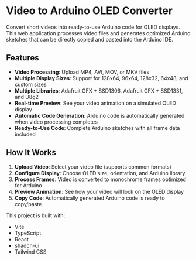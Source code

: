 # Video to Arduino OLED Converter

Convert short videos into ready-to-use Arduino code for OLED displays. This web application processes video files and generates optimized Arduino sketches that can be directly copied and pasted into the Arduino IDE.

## Features

- **Video Processing**: Upload MP4, AVI, MOV, or MKV files
- **Multiple Display Sizes**: Support for 128x64, 96x64, 128x32, 64x48, and custom sizes
- **Multiple Libraries**: Adafruit GFX + SSD1306, Adafruit GFX + SSD1331, and U8g2
- **Real-time Preview**: See your video animation on a simulated OLED display
- **Automatic Code Generation**: Arduino code is automatically generated when video processing completes
- **Ready-to-Use Code**: Complete Arduino sketches with all frame data included

## How It Works

1. **Upload Video**: Select your video file (supports common formats)
2. **Configure Display**: Choose OLED size, orientation, and Arduino library
3. **Process Frames**: Video is converted to monochrome frames optimized for Arduino
4. **Preview Animation**: See how your video will look on the OLED display
5. **Copy Code**: Automatically generated Arduino code is ready to copy/paste



This project is built with:

- Vite
- TypeScript
- React
- shadcn-ui
- Tailwind CSS
